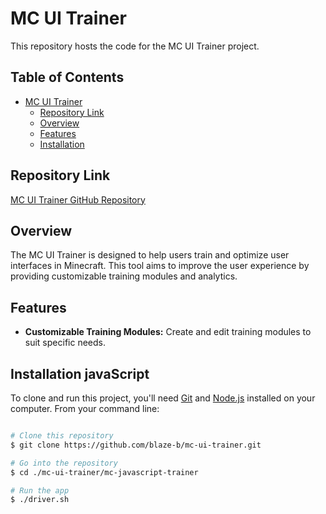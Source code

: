 # MC UI Trainer

This repository hosts the code for the MC UI Trainer project.

## Table of Contents

- [MC UI Trainer](#mc-ui-trainer)
    - [Repository Link](#repository-link)
    - [Overview](#overview)
    - [Features](#features)
    - [Installation](#installation-javaScript)

## Repository Link

[MC UI Trainer GitHub Repository](https://github.com/blaze-b/mc-ui-trainer.git)

## Overview

The MC UI Trainer is designed to help users train and optimize user interfaces in Minecraft. 
This tool aims to improve the user experience by providing customizable training modules 
and analytics.

## Features

- **Customizable Training Modules:** Create and edit training modules to suit specific needs.

## Installation javaScript

To clone and run this project, you'll need [Git](https://git-scm.com) and [Node.js](https://nodejs.org) installed on your computer. From your command line:

```bash

# Clone this repository
$ git clone https://github.com/blaze-b/mc-ui-trainer.git

# Go into the repository
$ cd ./mc-ui-trainer/mc-javascript-trainer

# Run the app
$ ./driver.sh

```